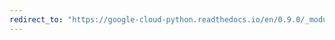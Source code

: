 ```yaml
---
redirect_to: "https://google-cloud-python.readthedocs.io/en/0.9.0/_modules/gcloud/storage/acl.html"
---
```


